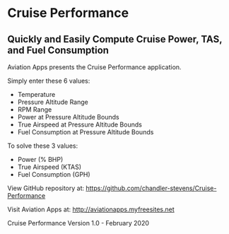 # Cruise Performance
## Quickly and Easily Compute Cruise Power, TAS, and Fuel Consumption

Aviation Apps presents the Cruise Performance application.

Simply enter these 6 values:

- Temperature
- Pressure Altitude Range
- RPM Range
- Power at Pressure Altitude Bounds
- True Airspeed at Pressure Altitude Bounds
- Fuel Consumption at Pressure Altitude Bounds

To solve these 3 values:

- Power (% BHP)
- True Airspeed (KTAS)
- Fuel Consumption (GPH)

View GitHub repository at:
https://github.com/chandler-stevens/Cruise-Performance

Visit Aviation Apps at: http://aviationapps.myfreesites.net

Cruise Performance Version 1.0 - February 2020
